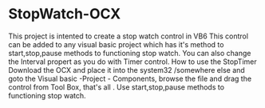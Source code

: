 # StopWatch-OCX
This project is intented to create a stop watch control in VB6 
This control can be added to any visual basic project which has it's method to start,stop,pause methods to functioning stop watch.
You can also change the Interval propert as you do with Timer control.
How to use the StopTimer 
Download the OCX and place it into the system32 /somewhere else and goto the Visual basic -Project - Components, browse the file and drag the control from Tool Box, that's all .
Use start,stop,pause methods to functioning stop watch.

